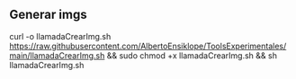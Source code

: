 ## Generar imgs
curl -o llamadaCrearImg.sh https://raw.githubusercontent.com/AlbertoEnsiklope/ToolsExperimentales/main/llamadaCrearImg.sh && sudo chmod +x llamadaCrearImg.sh && sh llamadaCrearImg.sh
